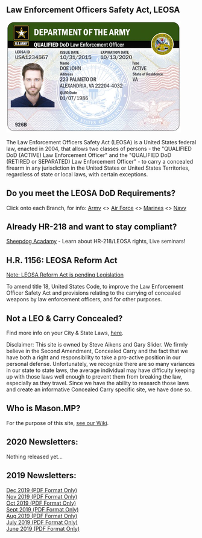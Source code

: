 ## Law Enforcement Officers Safety Act, LEOSA
<link rel="shortcut icon" type="image/x-icon" href="favicon.ico" />

<img src="army.png">
<!-- <img src="army.png"> -->

The Law Enforcement Officers Safety Act (LEOSA) is a United States federal law, enacted in 2004, that allows two classes of persons - the "QUALIFIED DoD (ACTIVE) Law Enforcement Officer" and the "QUALIFIED DoD (RETIRED or SEPARATED) Law Enforcement Officer" - to carry a concealed firearm in any jurisdiction in the United States or United States Territories, regardless of state or local laws, with certain exceptions.

## Do you meet the LEOSA DoD Requirements?
Click onto each Branch, for info: <a href="https://leosaarmy.com/" target="_blank">Army</a> <> <a href="https://leosaairforce.com/" target="_blank">Air Force</a> <> <a href="https://www.hqmc.marines.mil/ppo/Units/Security-Division-PS/Law-Enforcement-Corrections-PSL/LEOSA/" target="_blank">Marines</a> <> <a href="https://leosanavy.com/" target="_blank">Navy</a>

## Already HR-218 and want to stay compliant?

<a href="https://www.sheepdogacademy.com/" target="_blank">Sheepdog Acadamy</a> - Learn about HR-218/LEOSA rights, Live seminars!

## H.R. 1156: LEOSA Reform Act

<a href="https://www.govtrack.us/congress/bills/116/hr1156" target="_blank">Note: LEOSA Reform Act is pending Legislation</a>

To amend title 18, United States Code, to improve the Law Enforcement Officer Safety Act and provisions relating to the carrying of concealed weapons by law enforcement officers, and for other purposes.

<!-- <img src="warning.jpg"> -->

## Not a LEO & Carry Concealed?

Find more info on your City & State Laws, <a href="http://www.handgunlaw.us/" target="_blank">here</a>.

Disclaimer: This site is owned by Steve Aikens and Gary Slider. We firmly believe in the Second Amendment, Concealed Carry and the fact that we have both a right and responsibility to take a pro-active position in our personal defense. Unfortunately, we recognize there are so many variances in our state to state laws, the average individual may have difficulty keeping up with those laws well enough to prevent them from breaking the law, especially as they travel. Since we have the ability to research those laws and create an informative Concealed Carry specific site, we have done so.

## Who is Mason.MP?
For the purpose of this site, <a href="https://github.com/masoncloud/Mason.MP/wiki/" target="_blank">see our Wiki</a>.

## 2020 Newsletters:
Nothing released yet...

## 2019 Newsletters:
<a href="https://github.com/masoncloud/Mason.MP/blob/master/Dec_2019.pdf" target="_blank">Dec 2019 (PDF Format Only)</a><br>
<a href="https://github.com/masoncloud/Mason.MP/blob/master/Nov_2019.pdf" target="_blank">Nov 2019 (PDF Format Only)</a><br>
<a href="https://github.com/masoncloud/Mason.MP/blob/master/Oct_2019.pdf" target="_blank">Oct 2019 (PDF Format Only)</a><br>
<a href="https://github.com/masoncloud/Mason.MP/blob/master/Sept_2019.pdf" target="_blank">Sept 2019 (PDF Format Only)</a><br>
<a href="https://github.com/masoncloud/Mason.MP/blob/master/Aug_2019.pdf" target="_blank">Aug 2019 (PDF Format Only)</a><br>
<a href="https://github.com/masoncloud/Mason.MP/blob/master/July_2019.pdf" target="_blank">July 2019 (PDF Format Only)</a><br>
<a href="https://github.com/masoncloud/Mason.MP/blob/master/June_2019.pdf" target="_blank">June 2019 (PDF Format Only)</a>
